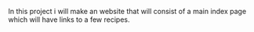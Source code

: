 In this project i will make an website that will consist of a main index page which will have links to a few recipes.